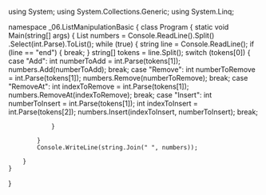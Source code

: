 using System;
using System.Collections.Generic;
using System.Linq;

namespace _06.ListManipulationBasic
{
    class Program
    {
        static void Main(string[] args)
        {
            List<int> numbers = Console.ReadLine().Split()
                .Select(int.Parse).ToList();
            while (true)
            {
                string line = Console.ReadLine();
                if (line == "end")
                {
                    break;
                }
                string[] tokens = line.Split();
                switch (tokens[0])
                {
                    case "Add":
                        int numberToAdd = int.Parse(tokens[1]);
                        numbers.Add(numberToAdd);
                        break;
                    case "Remove":
                        int numberToRemove = int.Parse(tokens[1]);
                        numbers.Remove(numberToRemove);
                        break;
                    case "RemoveAt":
                        int indexToRemove = int.Parse(tokens[1]);
                        numbers.RemoveAt(indexToRemove);
                        break;
                    case "Insert":
                        int numberToInsert = int.Parse(tokens[1]);
                        int indexToInsert = int.Parse(tokens[2]);
                        numbers.Insert(indexToInsert, numberToInsert);
                        break;

                }

            }
            Console.WriteLine(string.Join(" ", numbers));

        }
    }
}
